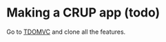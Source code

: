 # Making a CRUP app (todo)

Go to [TDOMVC](http://todomvc.com/examples/react/) and clone all the features.
